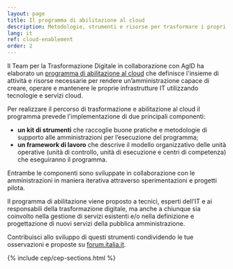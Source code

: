 ```yaml
---
layout: page
title: Il programma di abilitazione al cloud
description: Metodologie, strumenti e risorse per trasformare i propri servizi utilizzando le tecnologie cloud.
lang: it
ref: cloud-enablement
order: 2
---
```


Il Team per la Trasformazione Digitale in collaborazione con AgID ha elaborato un [programma di
abilitazione al cloud](https://cloud-italia.readthedocs.io/projects/cloud-italia-docs/it/latest/cloud-enablement.html) che definisce l'insieme di attività e risorse necessarie
per rendere un’amministrazione capace di creare, operare e mantenere le proprie infrastrutture IT 
utilizzando tecnologie e servizi cloud.

Per realizzare il percorso di trasformazione e abilitazione al cloud il programma prevede l'implementazione di due principali componenti:

- **un kit di strumenti** che raccoglie  buone pratiche e metodologie di supporto alle
  amministrazioni per l’esecuzione del programma;
- **un framework di lavoro** che descrive il modello organizzativo delle unità operative (unità di
  controllo, unità di esecuzione e centri di competenza) che eseguiranno il programma.

Entrambe le componenti sono sviluppate in collaborazione con le amministrazioni in maniera iterativa attraverso sperimentazioni e progetti pilota.

Il programma di abilitazione viene proposto a tecnici, esperti dell’IT e ai
responsabili della trasformazione digitale, ma anche a chiunque sia coinvolto nella gestione di servizi esistenti e/o
nella definizione e progettazione di nuovi servizi della pubblica amministrazione.

Contribuisci allo sviluppo di questi strumenti condividendo le tue osservazioni e proposte su
[forum.italia.it](https://forum.italia.it/c/piano-triennale/data-center-e-cloud).


{% include cep/cep-sections.html %}


